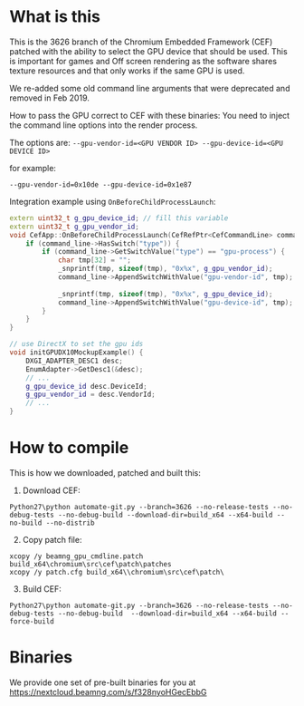 What is this
============

This is the 3626 branch of the Chromium Embedded Framework (CEF) patched with the ability to select the GPU device that should be used. This is important for games and Off screen rendering as the software shares texture resources and that only works if the same GPU is used.

We re-added some old command line arguments that were deprecated and removed in Feb 2019.

How to pass the GPU correct to CEF with these binaries: You need to inject the command line options into the render process. 

The options are:
`--gpu-vendor-id=<GPU VENDOR ID> --gpu-device-id=<GPU DEVICE ID>`

for example:

`--gpu-vendor-id=0x10de --gpu-device-id=0x1e87`


Integration example using `OnBeforeChildProcessLaunch`:
```c++
extern uint32_t g_gpu_device_id; // fill this variable 
extern uint32_t g_gpu_vendor_id;
void CefApp::OnBeforeChildProcessLaunch(CefRefPtr<CefCommandLine> command_line) {
    if (command_line->HasSwitch("type")) {
        if (command_line->GetSwitchValue("type") == "gpu-process") {
            char tmp[32] = "";
            _snprintf(tmp, sizeof(tmp), "0x%x", g_gpu_vendor_id);
            command_line->AppendSwitchWithValue("gpu-vendor-id", tmp);
            
            _snprintf(tmp, sizeof(tmp), "0x%x", g_gpu_device_id);
            command_line->AppendSwitchWithValue("gpu-device-id", tmp);
        }
    }
}

// use DirectX to set the gpu ids
void initGPUDX10MockupExample() {
	DXGI_ADAPTER_DESC1 desc;
	EnumAdapter->GetDesc1(&desc);
	// ...
	g_gpu_device_id desc.DeviceId;
	g_gpu_vendor_id = desc.VendorId;
	// ...
}
```

How to compile
===============

This is how we downloaded, patched and built this:

1. Download CEF:
```batch
Python27\python automate-git.py --branch=3626 --no-release-tests --no-debug-tests --no-debug-build --download-dir=build_x64 --x64-build --no-build --no-distrib
```

2. Copy patch file:
```batch
xcopy /y beamng_gpu_cmdline.patch build_x64\chromium\src\cef\patch\patches
xcopy /y patch.cfg build_x64\\chromium\src\cef\patch\
```
3. Build CEF:
```batch
Python27\python automate-git.py --branch=3626 --no-release-tests --no-debug-tests --no-debug-build  --download-dir=build_x64 --x64-build --force-build
```

Binaries
===============

We provide one set of pre-built binaries for you at https://nextcloud.beamng.com/s/f328nyoHGecEbbG
